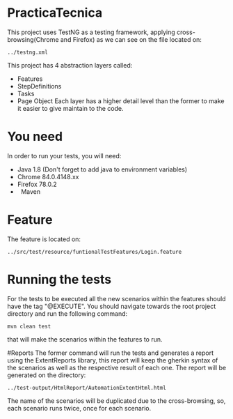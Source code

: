 # PracticaTecnica 

This project uses TestNG as a testing framework, applying cross-browsing(Chrome and Firefox) as we can see on the file located on: 

	../testng.xml


This project has 4 abstraction layers called: 
*	Features
*	StepDefinitions
*	Tasks
*	Page Object
Each layer has a higher detail level than the former to make it easier to give maintain to the code.

# You need
In order to run your tests, you will need:
*	Java 1.8 (Don't forget to add java to environment variables)
*	Chrome 84.0.4148.xx
*	Firefox 78.0.2
*   Maven

# Feature 
The feature is located on: 

	../src/test/resource/funtionalTestFeatures/Login.feature

# Running the tests
For the tests to be executed all the new scenarios within the features should have the tag "@EXECUTE".
You should navigate towards the root project directory and run the following command:

	mvn clean test

that will make the scenarios within the features to run.

#Reports
The former command will run the tests and generates a report using the ExtentReports library, this report will keep the gherkin syntax of the scenarios as well as the respective result of each one. The report will be generated on the directory:

	../test-output/HtmlReport/AutomationExtentHtml.html

The name of the scenarios will be duplicated due to the cross-browsing, so, each scenario runs twice, once for each scenario.
